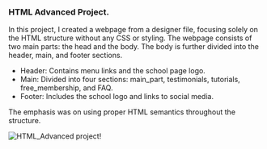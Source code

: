 ### HTML Advanced Project.

In this project, I created a webpage from a designer file, focusing solely on the HTML structure without any CSS or styling. The webpage consists of two main parts: the head and the body. The body is further divided into the header, main, and footer sections. 

- Header: Contains menu links and the school page logo.
- Main: Divided into four sections: main_part, testimonials, tutorials, free_membership, and FAQ.
- Footer: Includes the school logo and links to social media. 

The emphasis was on using proper HTML semantics throughout the structure.

![HTML_Advanced project!](./images/HTML.JPG)
